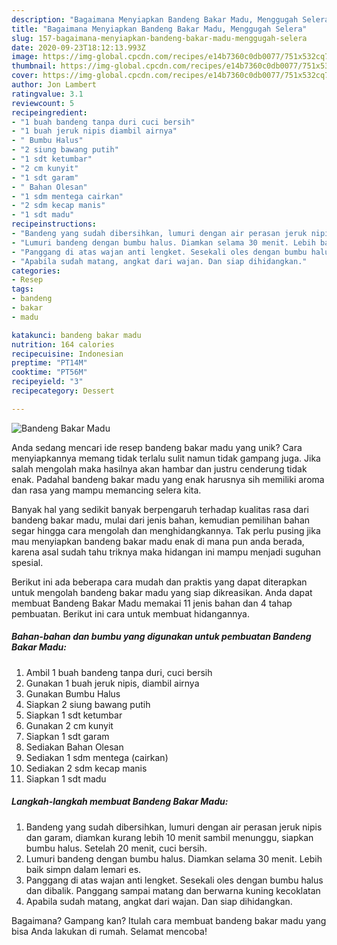 ```yaml
---
description: "Bagaimana Menyiapkan Bandeng Bakar Madu, Menggugah Selera"
title: "Bagaimana Menyiapkan Bandeng Bakar Madu, Menggugah Selera"
slug: 157-bagaimana-menyiapkan-bandeng-bakar-madu-menggugah-selera
date: 2020-09-23T18:12:13.993Z
image: https://img-global.cpcdn.com/recipes/e14b7360c0db0077/751x532cq70/bandeng-bakar-madu-foto-resep-utama.jpg
thumbnail: https://img-global.cpcdn.com/recipes/e14b7360c0db0077/751x532cq70/bandeng-bakar-madu-foto-resep-utama.jpg
cover: https://img-global.cpcdn.com/recipes/e14b7360c0db0077/751x532cq70/bandeng-bakar-madu-foto-resep-utama.jpg
author: Jon Lambert
ratingvalue: 3.1
reviewcount: 5
recipeingredient:
- "1 buah bandeng tanpa duri cuci bersih"
- "1 buah jeruk nipis diambil airnya"
- " Bumbu Halus"
- "2 siung bawang putih"
- "1 sdt ketumbar"
- "2 cm kunyit"
- "1 sdt garam"
- " Bahan Olesan"
- "1 sdm mentega cairkan"
- "2 sdm kecap manis"
- "1 sdt madu"
recipeinstructions:
- "Bandeng yang sudah dibersihkan, lumuri dengan air perasan jeruk nipis dan garam, diamkan kurang lebih 10 menit sambil menunggu, siapkan bumbu halus. Setelah 20 menit, cuci bersih."
- "Lumuri bandeng dengan bumbu halus. Diamkan selama 30 menit. Lebih baik simpn dalam lemari es."
- "Panggang di atas wajan anti lengket. Sesekali oles dengan bumbu halus dan dibalik. Panggang sampai matang dan berwarna kuning kecoklatan"
- "Apabila sudah matang, angkat dari wajan. Dan siap dihidangkan."
categories:
- Resep
tags:
- bandeng
- bakar
- madu

katakunci: bandeng bakar madu 
nutrition: 164 calories
recipecuisine: Indonesian
preptime: "PT14M"
cooktime: "PT56M"
recipeyield: "3"
recipecategory: Dessert

---
```



![Bandeng Bakar Madu](https://img-global.cpcdn.com/recipes/e14b7360c0db0077/751x532cq70/bandeng-bakar-madu-foto-resep-utama.jpg)

Anda sedang mencari ide resep bandeng bakar madu yang unik? Cara menyiapkannya memang tidak terlalu sulit namun tidak gampang juga. Jika salah mengolah maka hasilnya akan hambar dan justru cenderung tidak enak. Padahal bandeng bakar madu yang enak harusnya sih memiliki aroma dan rasa yang mampu memancing selera kita.



Banyak hal yang sedikit banyak berpengaruh terhadap kualitas rasa dari bandeng bakar madu, mulai dari jenis bahan, kemudian pemilihan bahan segar hingga cara mengolah dan menghidangkannya. Tak perlu pusing jika mau menyiapkan bandeng bakar madu enak di mana pun anda berada, karena asal sudah tahu triknya maka hidangan ini mampu menjadi suguhan spesial.


Berikut ini ada beberapa cara mudah dan praktis yang dapat diterapkan untuk mengolah bandeng bakar madu yang siap dikreasikan. Anda dapat membuat Bandeng Bakar Madu memakai 11 jenis bahan dan 4 tahap pembuatan. Berikut ini cara untuk membuat hidangannya.

<!--inarticleads1-->

##### Bahan-bahan dan bumbu yang digunakan untuk pembuatan Bandeng Bakar Madu:

1. Ambil 1 buah bandeng tanpa duri, cuci bersih
1. Gunakan 1 buah jeruk nipis, diambil airnya
1. Gunakan  Bumbu Halus
1. Siapkan 2 siung bawang putih
1. Siapkan 1 sdt ketumbar
1. Gunakan 2 cm kunyit
1. Siapkan 1 sdt garam
1. Sediakan  Bahan Olesan
1. Sediakan 1 sdm mentega (cairkan)
1. Sediakan 2 sdm kecap manis
1. Siapkan 1 sdt madu




<!--inarticleads2-->

##### Langkah-langkah membuat Bandeng Bakar Madu:

1. Bandeng yang sudah dibersihkan, lumuri dengan air perasan jeruk nipis dan garam, diamkan kurang lebih 10 menit sambil menunggu, siapkan bumbu halus. Setelah 20 menit, cuci bersih.
1. Lumuri bandeng dengan bumbu halus. Diamkan selama 30 menit. Lebih baik simpn dalam lemari es.
1. Panggang di atas wajan anti lengket. Sesekali oles dengan bumbu halus dan dibalik. Panggang sampai matang dan berwarna kuning kecoklatan
1. Apabila sudah matang, angkat dari wajan. Dan siap dihidangkan.




Bagaimana? Gampang kan? Itulah cara membuat bandeng bakar madu yang bisa Anda lakukan di rumah. Selamat mencoba!
